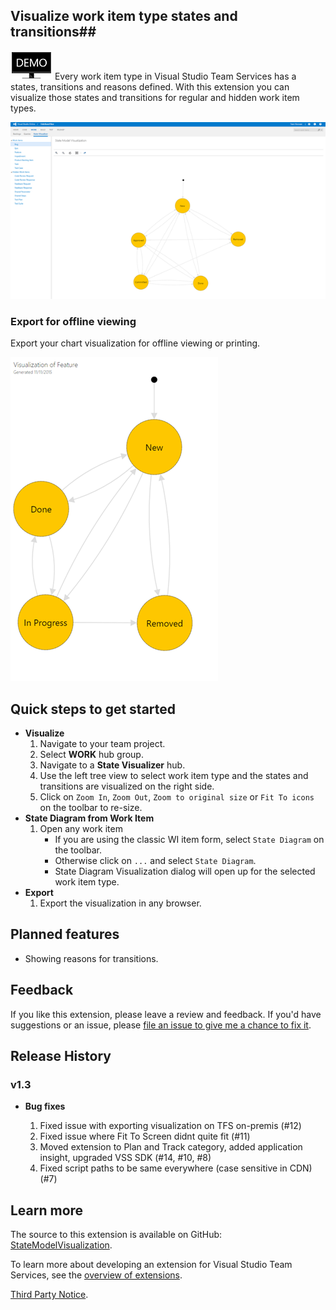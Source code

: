 ## Visualize work item type states and transitions##

[![Demo](images/wvizdemo.png)](https://channel9.msdn.com/Series/Visual-Studio-ALM-Rangers-Demos/VS-Team-Services-State-Model-Visualization-Extension) Every work item type in Visual Studio Team Services has a states, transitions and reasons defined. With this extension you can visualize those states and transitions for regular and hidden work item types.

![Visualize](images/Screen1-small.png)

### Export for offline viewing ###

Export your chart visualization for offline viewing or printing.

![Export](images/Screen2-small.png)

## Quick steps to get started ##

- **Visualize**
	1. Navigate to your team project.
	1. Select **WORK** hub group.
	1. Navigate to a **State Visualizer** hub.
	1. Use the left tree view to select work item type and the states and transitions are visualized on the right side.
	1. Click on `Zoom In`, `Zoom Out`, `Zoom to original size` or `Fit To icons` on the toolbar to re-size.
- **State Diagram from Work Item**
	1. Open any work item
		- If you are using the classic WI item form, select `State Diagram` on the toolbar.
		- Otherwise click on `...` and select `State Diagram`.
		- State Diagram Visualization dialog will open up for the selected work item type.
- **Export**
	1. Export the visualization in any browser.


## Planned features ##

- Showing reasons for transitions.


## Feedback ##

If you like this extension, please leave a review and feedback. If you'd have suggestions or an issue, please [file an issue to give me a chance to fix it](https://github.com/melborp/StateModelVisualization/issues).

## Release History ##

### v1.3 ###

- **Bug fixes**

	1. Fixed issue with exporting visualization on TFS on-premis (#12)
	1. Fixed issue where Fit To Screen didnt quite fit (#11)
    1. Moved extension to Plan and Track category, added application insight, upgraded VSS SDK (#14, #10, #8)
    1. Fixed script paths to be same everywhere (case sensitive in CDN) (#7)

## Learn more ##

The source to this extension is available on GitHub: [StateModelVisualization](https://github.com/melborp/StateModelVisualization). 

To learn more about developing an extension for Visual Studio Team Services, see the [overview of extensions](https://www.visualstudio.com/en-us/integrate/extensions/overview).

[Third Party Notice](https://marketplace.visualstudio.com/_apis/public/gallery/publisher/taavi-koosaar/extension/StateModelVisualization/latest/assetbyname/ThirdPartyNotice.txt).
